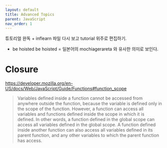 ```yaml
---
layout: default
title: Advanced Topics
parent: JavaScript
nav_order: 1
---
```


튜토리얼 완독 + inflearn 파일 다시 보고 tutorial 위주로 편집하기.




* be hoisted
be hoisted = 일본어의 mochiagerareta 와 유사한 의미로 보인다.


# Closure


https://developer.mozilla.org/en-US/docs/Web/JavaScript/Guide/Functions#function_scope

> Variables defined inside a function cannot be accessed from anywhere outside the function, because the variable is defined only in the scope of the function. However, a function can access all variables and functions defined inside the scope in which it is defined.
> In other words, a function defined in the global scope can access all variables defined in the global scope. A function defined inside another function can also access all variables defined in its parent function, and any other variables to which the parent function has access.


